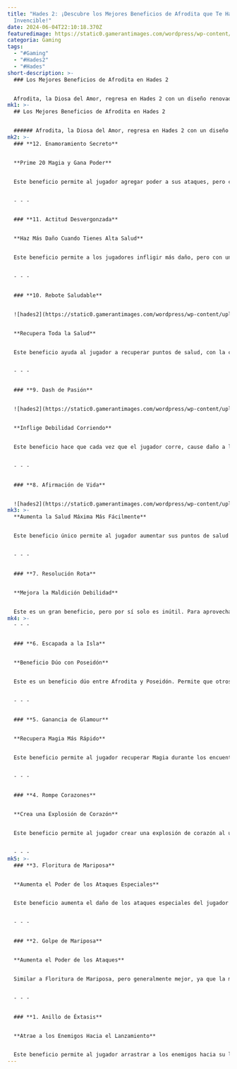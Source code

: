 ```yaml
---
title: "Hades 2: ¡Descubre los Mejores Beneficios de Afrodita que Te Harán
  Invencible!"
date: 2024-06-04T22:10:18.370Z
featuredimage: https://static0.gamerantimages.com/wordpress/wp-content/uploads/2024/05/best-aphrodite-boons-hades-2.jpeg?q=70&fit=contain&w=1140&h=&dpr=1
categoria: Gaming
tags:
  - "#Gaming"
  - "#Hades2"
  - "#Hades"
short-description: >-
  ### Los Mejores Beneficios de Afrodita en Hades 2


  Afrodita, la Diosa del Amor, regresa en Hades 2 con un diseño renovado, ligeramente diferente de su primera aparición en el primer juego de Hades. Afrodita ofrece muchos beneficios increíbles a Melinoë mientras lucha en sus
mk1: >-
  ## Los Mejores Beneficios de Afrodita en Hades 2


  ###### Afrodita, la Diosa del Amor, regresa en Hades 2 con un diseño renovado, ligeramente diferente de su primera aparición en el primer juego de Hades. Afrodita ofrece muchos beneficios increíbles a Melinoë mientras lucha en sus encuentros. A continuación, te presentamos los mejores beneficios que puedes obtener de Afrodita en Hades 2.
mk2: >-
  ### **12. Enamoramiento Secreto**


  **Prime 20 Magia y Gana Poder**


  Este beneficio permite al jugador agregar poder a sus ataques, pero con un costo: siempre deben tener 20 de su Magia en reserva para obtener el aumento. Esto puede ser molesto para los jugadores que dependen de sus movimientos omega o que no tienen mucha Magia máxima. Si el jugador no usa mucha Magia, esto no es tan malo. Sin embargo, Afrodita definitivamente tiene mejores opciones que no quitan 20 de la Magia del jugador.


  - - -


  ### **11. Actitud Desvergonzada**


  **Haz Más Daño Cuando Tienes Alta Salud**


  Este beneficio permite a los jugadores infligir más daño, pero con una condición: deben tener al menos el 80% de sus puntos de salud. Esto es fácil de lograr al principio del juego, pero se vuelve más difícil mantener la salud tan alta a medida que la aventura avanza. Es especialmente molesto de usar cuando el jugador tiene poca salud máxima, ya que una pequeña cantidad de daño puede hacer que este beneficio sea inútil.


  - - -


  ### **10. Rebote Saludable**


  ![hades2](https://static0.gamerantimages.com/wordpress/wp-content/uploads/2024/05/healthy-rebound-aphrodite-boon-hades-2.png?q=70&fit=crop&w=1500&dpr=1 "hades2")


  **Recupera Toda la Salud**


  Este beneficio ayuda al jugador a recuperar puntos de salud, con la condición de que no hayan perdido más del requisito mínimo de vida. Para un beneficio común, el requisito mínimo sería del 80% de puntos de salud, mientras que para uno heroico, solo necesitarían un 50% de salud mínima. A menos que el jugador sea un profesional esquivando ataques, este beneficio podría no ser ideal para la mayoría. Sin embargo, es un beneficio imprescindible si Afrodita lo ofrece como épico o heroico.


  - - -


  ### **9. Dash de Pasión**


  ![hades2](https://static0.gamerantimages.com/wordpress/wp-content/uploads/2024/05/passion-dash-aphrodite-boon-hades-2.png?q=70&fit=crop&w=1500&dpr=1 "hades2")


  **Inflige Debilidad Corriendo**


  Este beneficio hace que cada vez que el jugador corre, cause daño a los enemigos donde comienza y termina. Este dash también inflige la maldición Debilidad en los enemigos afectados. Aunque es un buen beneficio, otros dioses ofrecen mejores opciones para correr, ya que el daño por explosión de Dash de Pasión no es muy impresionante.


  - - -


  ### **8. Afirmación de Vida**


  ![hades2](https://static0.gamerantimages.com/wordpress/wp-content/uploads/2024/05/life-affirmation-aphrodite-boon-hades-2.png?q=70&fit=crop&w=1500&dpr=1 "hades2")
mk3: >-
  **Aumenta la Salud Máxima Más Fácilmente**


  Este beneficio único permite al jugador aumentar sus puntos de salud máxima más de lo habitual. Por ejemplo, si encuentran un corazón de centauro después de obtener este beneficio, en lugar de aumentar su salud máxima en 25, se agregará un porcentaje, siendo el mínimo un 40% si el beneficio es común. Esto permite al jugador restaurar más puntos de salud y aumentar su salud máxima.


  - - -


  ### **7. Resolución Rota**


  **Mejora la Maldición Debilidad**


  Este es un gran beneficio, pero por sí solo es inútil. Para aprovecharlo, el jugador debe tener otro beneficio de Afrodita que cause la maldición Debilidad. Con este beneficio, el jugador puede aumentar el efecto de Debilidad en los enemigos, permitiendo recibir menos daño de ellos.
mk4: >-
  - - -


  ### **6. Escapada a la Isla**


  **Beneficio Dúo con Poseidón**


  Este es un beneficio dúo entre Afrodita y Poseidón. Permite que otros beneficios de Afrodita traten a todos los enemigos como cercanos, causando daño incluso a los enemigos distantes. Además, este beneficio otorga al jugador resistencia al daño de enemigos cercanos, lo que minimiza el daño a Melinoë. Como beneficio dúo, puede ser bastante raro de obtener.


  - - -


  ### **5. Ganancia de Glamour**


  **Recupera Magia Más Rápido**


  Este beneficio permite al jugador recuperar Magia durante los encuentros. Permite recuperar Magia cuando están cerca de un enemigo con la maldición Debilidad. Si no tienen un beneficio que cause Debilidad, no es un gran problema, ya que este beneficio garantiza que un enemigo esté débil en cada encuentro.


  - - -


  ### **4. Rompe Corazones**


  **Crea una Explosión de Corazón**


  Este beneficio permite al jugador crear una explosión de corazón al usar 30 de Magia. Esta explosión causa daño de área a los enemigos cercanos. Si no se usa, desaparece después de 30 segundos. El daño del área depende de la rareza del beneficio.


  - - -
mk5: >-
  ### **3. Floritura de Mariposa**


  **Aumenta el Poder de los Ataques Especiales**


  Este beneficio aumenta el daño de los ataques especiales del jugador a los enemigos cercanos. El aumento de daño cercano puede ser de al menos un 100%, pero puede superar el 200% según la rareza del beneficio, permitiendo potencialmente duplicar el daño de los especiales.


  - - -


  ### **2. Golpe de Mariposa**


  **Aumenta el Poder de los Ataques**


  Similar a Floritura de Mariposa, pero generalmente mejor, ya que la mayoría de los ataques son de corto alcance. Permite al jugador infligir un 80% más de daño a enemigos cercanos, haciendo más fácil derrotar enemigos y jefes.


  - - -


  ### **1. Anillo de Éxtasis**


  **Atrae a los Enemigos Hacia el Lanzamiento**


  Este beneficio permite al jugador arrastrar a los enemigos hacia su lanzamiento, facilitando atraparlos y dañarlos. Cualquier enemigo que entre en el lanzamiento también recibe la maldición Debilidad, debilitando a los enemigos y potenciando otros beneficios de Afrodita.
---
```

